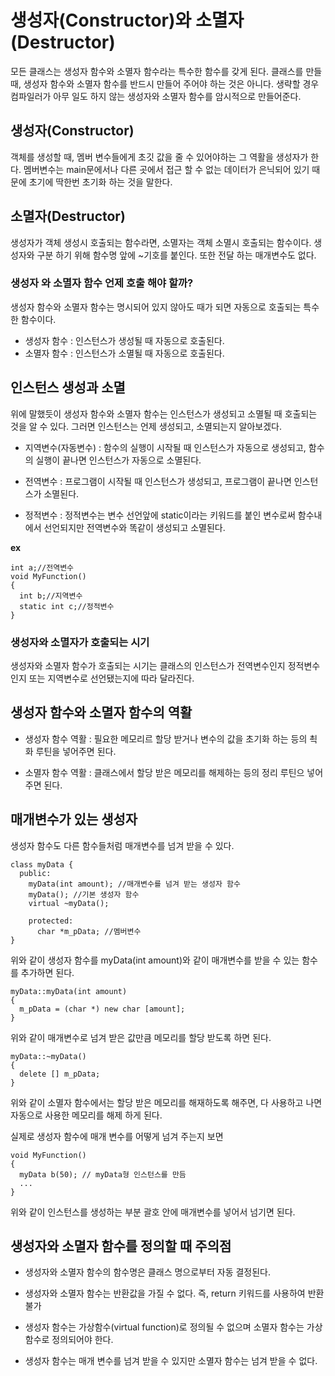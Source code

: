 생성자(Constructor)와 소멸자(Destructor)
=======================================
모든 클래스는 생성자 함수와 소멸자 함수라는 특수한 함수를 갖게 된다. 클래스를 만들 때, 생성자 함수와 소멸자 함수를 반드시 만들어 주어야 하는 것은 아니다. 생략할 경우 컴파일러가 아무 일도 하지 않는 생성자와 소멸자 함수를 암시적으로 만들어준다.

## 생성자(Constructor)
객체를 생성할 때, 멤버 변수들에게 초깃 값을 줄 수 있어야하는 그 역활을 생성자가 한다. 멤버변수는 main문에서나 다른 곳에서 접근 할 수 없는 데이터가 은닉되어 있기 때문에 초기에 딱한번 초기화 하는 것을 말한다.

## 소멸자(Destructor)
생성자가 객체 생성시 호출되는 함수라면, 소멸자는 객체 소멸시 호출되는 함수이다. 생성자와 구분 하기 위해 함수명 앞에 ~기호를 붙인다. 또한 전달 하는 매개변수도 없다.

### 생성자 와 소멸자 함수 언제 호출 해야 할까?
생성자 함수와 소멸자 함수는 명시되어 있지 않아도 때가 되면 자동으로 호출되는 특수한 함수이다.  
* 생성자 함수 : 인스턴스가 생성될 때 자동으로 호출된다.
* 소멸자 함수 : 인스턴스가 소멸될 때 자동으로 호출된다.

## 인스턴스 생성과 소멸
위에 말했듯이 생성자 함수와 소멸자 함수는 인스턴스가 생성되고 소멸될 때 호출되는 것을 알 수 있다. 그러면 인스턴스는 언제 생성되고, 소멸되는지 알아보겠다.

* 지역변수(자동변수) : 함수의 실행이 시작될 때 인스턴스가 자동으로 생성되고, 함수의 실행이 끝나면 인스턴스가 자동으로 소멸된다.

* 전역변수 : 프로그램이 시작될 때 인스턴스가 생성되고, 프로그램이 끝나면 인스턴스가 소멸된다.

* 정적변수 : 정적변수는 변수 선언앞에 static이라는 키워드를 붙인 변수로써 함수내에서 선언되지만 전역변수와 똑같이 생성되고 소멸된다.

__ex__
```
int a;//전역변수
void MyFunction()
{
  int b;//지역변수
  static int c;//정적변수
}
```

### 생성자와 소멸자가 호출되는 시기
생성자와 소멸자 함수가 호출되는 시기는 클래스의 인스턴스가 전역변수인지 정적변수 인지 또는 지역변수로 선언됐는지에 따라 달라진다.

## 생성자 함수와 소멸자 함수의 역활

* 생성자 함수 역활 : 필요한 메모리르 할당 받거나 변수의 값을 초기화 하는 등의 쵝화 루틴을 넣어주면 된다.

* 소멸자 함수 역활 : 클래스에서 할당 받은 메모리를 해제하는 등의 정리 루틴으 넣어주면 된다.

## 매개변수가 있는 생성자
생성자 함수도 다른 함수들처럼 매개변수를 넘겨 받을 수 있다.

```
class myData {
  public:
    myData(int amount); //매개변수를 넘겨 받는 생성자 함수
    myData(); //기본 생성자 함수
    virtual ~myData();

    protected:
      char *m_pData; //멤버변수
}
```
위와 같이 생성자 함수를 myData(int amount)와 같이 매개변수를 받을 수 있는 함수를 추가하면 된다.

```
myData::myData(int amount)
{
  m_pData = (char *) new char [amount];
}
```
위와 같이 매개변수로 넘겨 받은 값만큼 메모리를 할당 받도록 하면 된다.

```
myData::~myData()
{
  delete [] m_pData;
}
```
위와 같이 소멸자 함수에서는 할당 받은 메모리를 해재하도록 해주면, 다 사용하고 나면 자동으로 사용한 메모리를 해제 하게 된다.

실제로 생성자 함수에 매개 변수를 어떻게 넘겨 주는지 보면
```
void MyFunction()
{
  myData b(50); // myData형 인스턴스를 만듬
  ...
}
```
위와 같이 인스턴스를 생성하는 부분 괄호 안에 매개변수를 넣어서 넘기면 된다.

## 생성자와 소멸자 함수를 정의할 때 주의점

* 생성자와 소멸자 함수의 함수명은 클래스 명으로부터 자동 결정된다.

* 생성자와 소멸자 함수는 반환값을 가질 수 없다. 즉, return 키워드를 사용하여 반환 불가

* 생성자 함수는 가상함수(virtual function)로 정의될 수 없으며 소멸자 함수는 가상함수로 정의되어야 한다.

* 생성자 함수는 매개 변수를 넘겨 받을 수 있지만 소멸자 함수는 넘겨 받을 수 없다.

